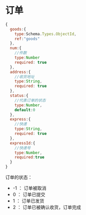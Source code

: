 # 订单

``` javascript
{
  goods:{
    type:Schema.Types.ObjectId,
    ref:"goods"
  },
  num:{
    //件数
    type:Number
    required: true
  },
  address:{
    //收货地址
    type:String,
    required: true
  },
  status:{
    //代表订单的状态
    type:Number,
    default:0
  },
  express:{
    //快递
    type:String,
    required: true
  },
  expressId:{
    //快递号
    type:Number,
    required:true
  }
}
```

订单的状态：
  - -1 ： 订单被取消
  - 0 ： 订单已提交
  - 1 ： 订单已发货
  - 2 ： 订单已被确认收货，订单完成